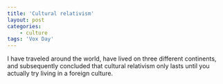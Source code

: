```yaml
---
title: 'Cultural relativism'
layout: post
categories:
    - culture
tags: 'Vox Day'
---
```


I have traveled around the world, have lived on three different continents, and subsequently concluded that cultural relativism only lasts until you actually try living in a foreign culture.